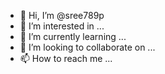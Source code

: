 - 👋 Hi, I’m @sree789p
- 👀 I’m interested in ...
- 🌱 I’m currently learning ...
- 💞️ I’m looking to collaborate on ...
- 📫 How to reach me ...

<!---
sree789p/sree789p is a ✨ special ✨ repository because its `README.md` (this file) appears on your GitHub profile.
You can click the Preview link to take a look at your changes.
--->
